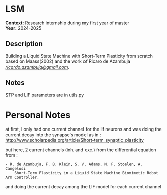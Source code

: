 # LSM

**Context:** Research internship during my first year of master\
**Year:** 2024-2025

## Description

Building a Liquid State Machine with Short-Term Plasticity from scratch based on Maass(2002) and the work of Ricaro de Azambuja *ricardo.azambuja@gmail.com*.

## Notes

STP and LIF parameters are in utils.py


# Personal Notes

at first, I only had one current channel for the lif neurons and was doing the current decay into the synapse's model as in : http://www.scholarpedia.org/article/Short-term_synaptic_plasticity

but here, 2 current channels (inh. and exc.) from the differential equation from :
    
    - R. de Azambuja, F. B. Klein, S. V. Adams, M. F. Stoelen, A. Cangelosi
        Short-Term Plasticity in a Liquid State Machine Biomimetic Robot Arm Controller.

and doing the current decay among the LIF model for each current channel


